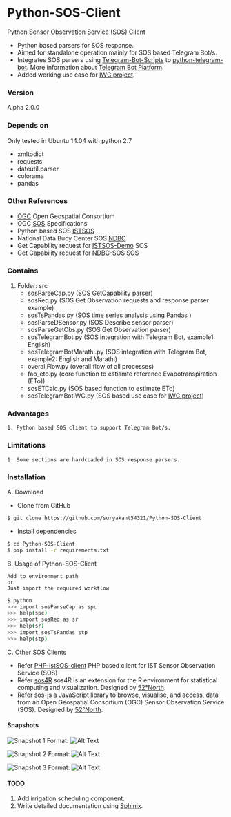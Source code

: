 # Python-SOS-Client
Python Sensor Observation Service (SOS) Cilent

- Python based parsers for SOS response.
- Aimed for standalone operation mainly for SOS based Telegram Bot/s.
- Integrates SOS parsers using [Telegram-Bot-Scripts] to [python-telegram-bot]. More information about [Telegram Bot Platform].
- Added working use case for [IWC project].

### Version
Alpha 2.0.0

### Depends on

Only tested in Ubuntu 14.04 with python 2.7

- xmltodict
- requests
- dateutil.parser
- colorama 
- pandas

### Other References

- [OGC] Open Geospatial Consortium
- OGC [SOS] Specifications
- Python based SOS [ISTSOS]
- National Data Buoy Center SOS [NDBC]
- Get Capability request for [ISTSOS-Demo] SOS
- Get Capability request for [NDBC-SOS] SOS

### Contains

1. Folder: src
	- sosParseCap.py (SOS GetCapability parser)
	- sosReq.py (SOS Get Observation requests and response parser example)
	- sosTsPandas.py (SOS time series analysis using Pandas )
	- sosParseDSensor.py (SOS Describe sensor parser)
	- sosParseGetObs.py (SOS Get Observation parser)
	- sosTelegramBot.py (SOS integration with Telegram Bot, example1: English)
	- sosTelegramBotMarathi.py (SOS integration with Telegram Bot, example2: English and Marathi)
	- overallFlow.py (overall flow of all processes)
	- fao_eto.py (core function to estiamte reference Evapotranspiration (ETo))
	- sosETCalc.py (SOS based function to estimate ETo)
	- sosTelegramBotIWC.py (SOS based use case for [IWC project])

### Advantages

	1. Python based SOS client to support Telegram Bot/s.

### Limitations

	1. Some sections are hardcoaded in SOS response parsers.
	
### Installation

A. Download

- Clone from GitHub

```sh
$ git clone https://github.com/suryakant54321/Python-SOS-Client 
```

- Install dependencies 

```sh
$ cd Python-SOS-Client
$ pip install -r requirements.txt 
```

B. Usage of Python-SOS-Client

	Add to environment path
	or
	Just import the required workflow

```sh
$ python
>>> import sosParseCap as spc
>>> help(spc)
>>> import sosReq as sr
>>> help(sr) 
>>> import sosTsPandas stp
>>> help(stp)
```

C. Other SOS Clients

- Refer [PHP-istSOS-client] PHP based client for IST Sensor Observation Service (SOS)
- Refer [sos4R] sos4R is an extension for the R environment for statistical computing and visualization. Designed by [52°North].
- Refer [sos-js] a JavaScript library to browse, visualise, and access, data from an Open Geospatial Consortium (OGC) Sensor Observation Service (SOS). Designed by [52°North].


#### Snapshots

![Snapshot 1](https://github.com/suryakant54321/Python-SOS-Client/snapshots/Screenshot_KrishiSense_01.png)
Format: ![Alt Text](url)

![Snapshot 2](https://github.com/suryakant54321/Python-SOS-Client/snapshots/Screenshot_KrishiSense_02.png)
Format: ![Alt Text](url)

![Snapshot 3](https://github.com/suryakant54321/Python-SOS-Client/snapshots/Screenshot_KrishiSense_03.png)
Format: ![Alt Text](url)

#### TODO

1. Add irrigation scheduling component.
2. Write detailed documentation using [Sphinix].


[ISTSOS]: <http://istsos.org/>
[ISTSOS-Demo]: <http://istsos.org/istsos/demo?request=getCapabilities&section=contents&service=SOS>
[NDBC]: <http://sdf.ndbc.noaa.gov/sos/>
[NDBC-SOS]: <http://sdf.ndbc.noaa.gov/sos/server.php?request=GetCapabilities&service=SOS>
[OGC]: <http://www.opengeospatial.org/>
[SOS]: <http://www.opengeospatial.org/standards/sos>
[PHP-istSOS-client]: <https://github.com/suryakant54321/php_istSOS_client>
[sos4R]: <https://github.com/52North/sos4R>
[sos-js]: <https://github.com/52North/sos-js>
[52°North]: <http://52north.org/>
[Sphinix]: <http://www.sphinx-doc.org/en/stable/>
[Telegram Bot Platform]: <https://telegram.org/blog/bot-revolution>
[Telegram-Bot-Scripts]: <https://github.com/suryakant54321/Telegram-Bot-Scripts>
[python-telegram-bot]: <https://github.com/python-telegram-bot/python-telegram-bot>
[IWC project]: <http://itra.medialabasia.in/?p=623>

